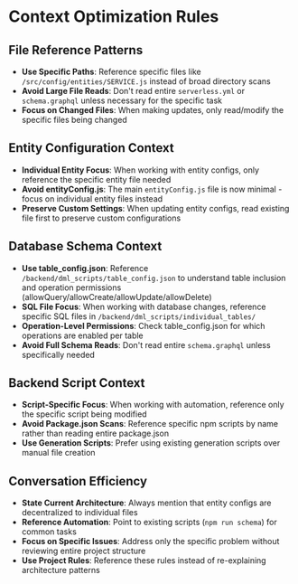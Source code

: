 # Context Optimization Rules

## File Reference Patterns
- **Use Specific Paths**: Reference specific files like `/src/config/entities/SERVICE.js` instead of broad directory scans
- **Avoid Large File Reads**: Don't read entire `serverless.yml` or `schema.graphql` unless necessary for the specific task
- **Focus on Changed Files**: When making updates, only read/modify the specific files being changed

## Entity Configuration Context
- **Individual Entity Focus**: When working with entity configs, only reference the specific entity file needed
- **Avoid entityConfig.js**: The main `entityConfig.js` file is now minimal - focus on individual entity files instead
- **Preserve Custom Settings**: When updating entity configs, read existing file first to preserve custom configurations

## Database Schema Context
- **Use table_config.json**: Reference `/backend/dml_scripts/table_config.json` to understand table inclusion and operation permissions (allowQuery/allowCreate/allowUpdate/allowDelete)
- **SQL File Focus**: When working with database changes, reference specific SQL files in `/backend/dml_scripts/individual_tables/`
- **Operation-Level Permissions**: Check table_config.json for which operations are enabled per table
- **Avoid Full Schema Reads**: Don't read entire `schema.graphql` unless specifically needed

## Backend Script Context
- **Script-Specific Focus**: When working with automation, reference only the specific script being modified
- **Avoid Package.json Scans**: Reference specific npm scripts by name rather than reading entire package.json
- **Use Generation Scripts**: Prefer using existing generation scripts over manual file creation

## Conversation Efficiency
- **State Current Architecture**: Always mention that entity configs are decentralized to individual files
- **Reference Automation**: Point to existing scripts (`npm run schema`) for common tasks
- **Focus on Specific Issues**: Address only the specific problem without reviewing entire project structure
- **Use Project Rules**: Reference these rules instead of re-explaining architecture patterns